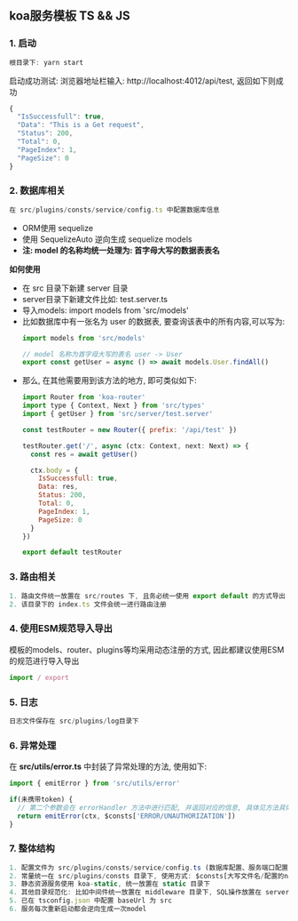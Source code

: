 ## koa服务模板 TS && JS
### 1. 启动
```js
根目录下: yarn start
```
启动成功测试: 浏览器地址栏输入: http://localhost:4012/api/test, 返回如下则成功
```js
{
  "IsSuccessfull": true,
  "Data": "This is a Get request",
  "Status": 200,
  "Total": 0,
  "PageIndex": 1,
  "PageSize": 0
}
```


### 2. 数据库相关
```js
在 src/plugins/consts/service/config.ts 中配置数据库信息
```
- ORM使用 sequelize
- 使用 SequelizeAuto 逆向生成 sequelize models
- **注: model 的名称均统一处理为: 首字母大写的数据表表名**

**如何使用**

- 在 src 目录下新建 server 目录
- server目录下新建文件比如: test.server.ts
- 导入models: import models from 'src/models'
- 比如数据库中有一张名为 user 的数据表, 要查询该表中的所有内容,可以写为:
  ```js
  import models from 'src/models'

  // model 名称为首字母大写的表名 user -> User
  export const getUser = async () => await models.User.findAll()
  ```
- 那么, 在其他需要用到该方法的地方, 即可类似如下: 
  ```js
  import Router from 'koa-router'
  import type { Context, Next } from 'src/types'
  import { getUser } from 'src/server/test.server'

  const testRouter = new Router({ prefix: '/api/test' })

  testRouter.get('/', async (ctx: Context, next: Next) => {
    const res = await getUser()

    ctx.body = {
      IsSuccessfull: true,
      Data: res,
      Status: 200,
      Total: 0,
      PageIndex: 1,
      PageSize: 0
    }
  })

  export default testRouter
  ```


### 3. 路由相关
```js
1. 路由文件统一放置在 src/routes 下, 且务必统一使用 export default 的方式导出
2. 该目录下的 index.ts 文件会统一进行路由注册
```


### 4. 使用ESM规范导入导出
模板的models、router、plugins等均采用动态注册的方式, 因此都建议使用ESM的规范进行导入导出
```js
import / export
```


### 5. 日志
```js
日志文件保存在 src/plugins/log目录下
```

### 6. 异常处理
在 **src/utils/error.ts** 中封装了异常处理的方法, 使用如下:
```js
import { emitError } from 'src/utils/error'

if(未携带token) {
  // 第二个参数会在 errorHandler 方法中进行匹配, 并返回对应的信息, 具体见方法具体逻辑
  return emitError(ctx, $consts['ERROR/UNAUTHORIZATION'])
}

```

### 7. 整体结构
```js
1. 配置文件为 src/plugins/consts/service/config.ts (数据库配置、服务端口配置、静态资源配置等)
2. 常量统一在 src/plugins/consts 目录下, 使用方式: $consts[大写文件名/配置的name]
3. 静态资源服务使用 koa-static, 统一放置在 static 目录下
4. 其他目录规范化: 比如中间件统一放置在 middleware 目录下, SQL操作放置在 server 目录下等
5. 已在 tsconfig.json 中配置 baseUrl 为 src
6. 服务每次重新启动都会逆向生成一次model
```